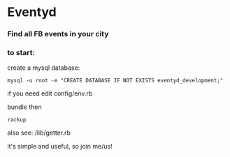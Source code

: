 # Eventyd
### Find all FB events in your city


### to start:

create a mysql database:

    mysql -u root -e "CREATE DATABASE IF NOT EXISTS eventyd_development;"


if you need edit config/env.rb


bundle then

    rackup



also see: /lib/getter.rb


it's simple and useful, so join me/us!